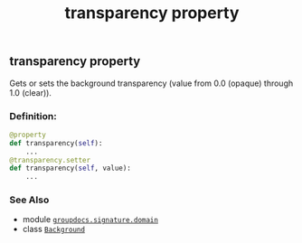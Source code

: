 ﻿---
title: transparency property
second_title: GroupDocs.Signature for Python via .NET API References
description: 
type: docs
url: /python-net/groupdocs.signature.domain/background/transparency/
is_root: false
weight: 60
---

## transparency property


Gets or sets the background transparency (value from 0.0 (opaque) through 1.0 (clear)).
### Definition:
```python
@property
def transparency(self):
    ...
@transparency.setter
def transparency(self, value):
    ...
```

### See Also
* module [`groupdocs.signature.domain`](../../)
* class [`Background`](/signature/python-net/groupdocs.signature.domain/background)
